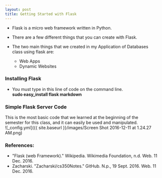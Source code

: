 ```yaml
---
layout: post
title: Getting Started with Flask
---
```


* Flask is a micro web framework written in Python.
* There are a few different things that you can create with Flask.  
  
* The two main things that we created in my Application of Databases class using flask are:
    * Web Apps
    * Dynamic Websites  
  

### Installing Flask
* You must type in this line of code on the command line.  
**sudo easy_install flask markdown**

### Simple Flask Server Code
This is the most basic code that we learned at the beginning of the semester for this class, and it can easily be used and manipulated.  
![_config.yml]({{ site.baseurl }}/images/Screen Shot 2016-12-11 at 1.24.27 AM.png)

### References:
* "Flask (web Framework)." Wikipedia. Wikimedia Foundation, n.d. Web. 11 Dec. 2016.
* Zacharski. "Zacharski/cs350Notes." GitHub. N.p., 19 Sept. 2016. Web. 11 Dec. 2016.